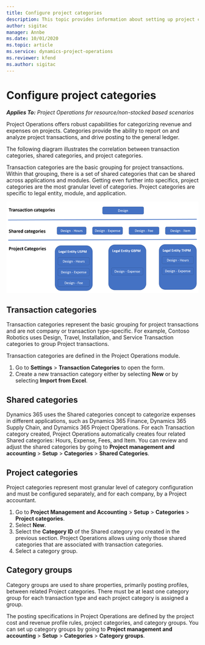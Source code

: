 ```yaml
---
title: Configure project categories
description: This topic provides information about setting up project categories.
author: sigitac
manager: Annbe
ms.date: 10/01/2020
ms.topic: article
ms.service: dynamics-project-operations
ms.reviewer: kfend 
ms.author: sigitac
---
```


# Configure project categories

_**Applies To:** Project Operations for resource/non-stocked based scenarios_

Project Operations offers robust capabilities for categorizing revenue and expenses on projects. Categories provide the ability to report on and analyze project transactions, and drive posting to the general ledger.

The following diagram illustrates the correlation between transaction categories, shared categories, and project categories. 

Transaction categories are the basic grouping for project transactions. Within that grouping, there is a set of shared categories that can be shared across applications and modules. Getting even further into specifics, project categories are the most granular level of categories. Project categories are specific to legal entity, module, and application.

![Correlation between transaction categories, shared categories, and project categories](media/project-categories.png)

## Transaction categories

Transaction categories represent the basic grouping for project transactions and are not company or transaction type-specific. For example, Contoso Robotics uses Design, Travel, Installation, and Service Transaction categories to group Project transactions.

Transaction categories are defined in the Project Operations module. 
1. Go to **Settings** \> **Transaction Categories** to open the form. 
2. Create a new transaction category either by selecting **New** or by selecting **Import from Excel**.

## Shared categories

Dynamics 365 uses the Shared categories concept to categorize expenses in different applications, such as Dynamics 365 Finance, Dynamics 365 Supply Chain, and Dynamics 365 Project Operations. For each Transaction category created, Project Operations automatically creates four related Shared categories: Hours, Expense, Fees, and Item. You can review and adjust the shared categories by going to **Project management and accounting** \> **Setup** \> **Categories** \> **Shared Categories**.

## Project categories

Project categories represent most granular level of category configuration and must be configured separately, and for each company, by a Project accountant.

1. Go to **Project Management and Accounting** \> **Setup** \> **Categories** \> **Project categories**.
2. Select **New**.
3. Select the **Category ID** of the Shared category you created in the previous section. Project Operations allows using only those shared categories that are associated with transaction categories.
4. Select a category group.

## Category groups

Category groups are used to share properties, primarily posting profiles, between related Project categories. There must be at least one category group for each transaction type and each project category is assigned a group.

The posting specifications in Project Operations are defined by the project cost and revenue profile rules, project categories, and category groups. You can set up category groups by going to **Project management and accounting** \> **Setup** \> **Categories** \> **Category groups**.
